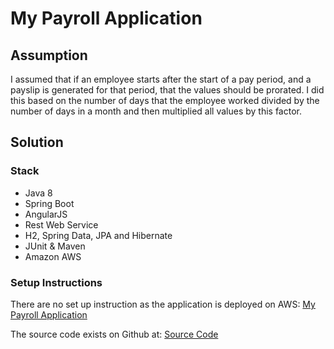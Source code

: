 # My Payroll Application

## Assumption
I assumed that if an employee starts after the start of a pay period, and a payslip is generated for that period, that the values should be prorated.
I did this based on the number of days that the employee worked divided by the number of days in a month and then multiplied all values by this factor.

## Solution

### Stack
* Java 8
* Spring Boot
* AngularJS
* Rest Web Service
* H2, Spring Data, JPA and Hibernate
* JUnit & Maven
* Amazon AWS

### Setup Instructions
There are no set up instruction as the application is deployed on AWS: 
[My Payroll Application](http://default-environment.7rxdat3sjf.eu-west-1.elasticbeanstalk.com)

The source code exists on Github at: [Source Code](https://github.com/craigvosloo/playground/tree/master/payroll)